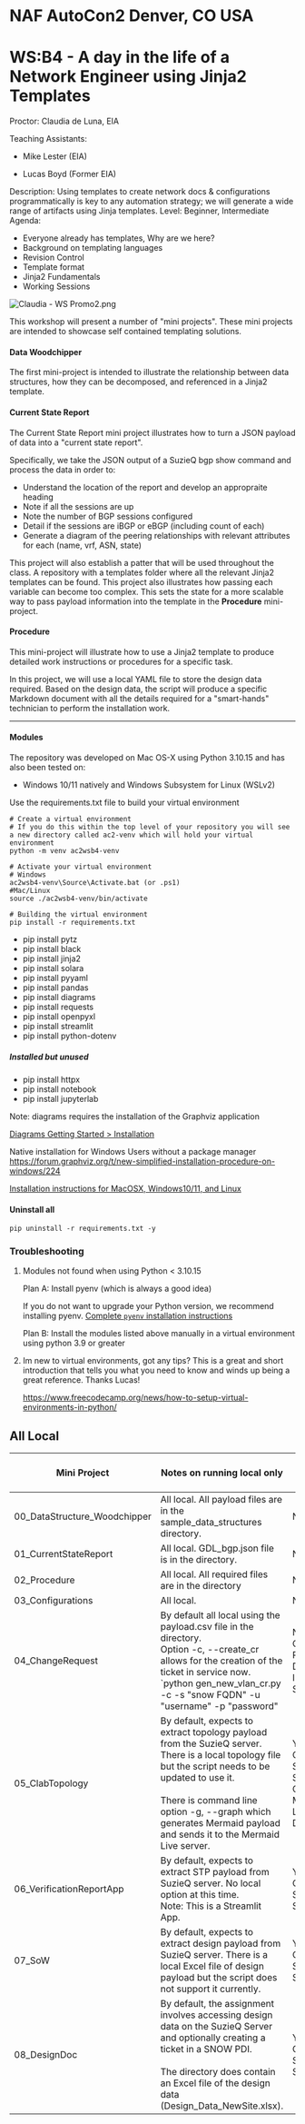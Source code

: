 # NAF AutoCon2 Denver, CO USA
# WS:B4 - A day in the life of a Network Engineer using Jinja2 Templates
Proctor: Claudia de Luna, EIA

Teaching Assistants:
- Mike Lester (EIA)

- Lucas Boyd (Former EIA)


Description: Using templates to create network docs & configurations programmatically is key to any automation strategy; we will generate a wide range of artifacts using Jinja templates.
Level: Beginner, Intermediate
Agenda:
+ Everyone already has templates, Why are we here?
+ Background on templating languages
+ Revision Control
+ Template format
+ Jinja2 Fundamentals
+ Working Sessions

![Claudia - WS Promo2.png](images/Claudia_WSPromo2.png)

This workshop will present a number of "mini projects".  These mini projects are intended to showcase self contained templating solutions.

#### Data Woodchipper

The first mini-project is intended to illustrate the relationship between data structures, how they can be decomposed, and referenced in a Jinja2 template.

#### Current State Report

The Current State Report mini project illustrates how to turn a JSON payload of data into a "current state report".

Specifically, we take the JSON output of a SuzieQ bgp show command and process the data in order to:

- Understand the location of the report and develop an appropraite heading
- Note if all the sessions are up
- Note the number of BGP sessions configured
- Detail if the sessions are iBGP or eBGP (including count of each)
- Generate a diagram of the peering relationships with relevant attributes for each (name, vrf, ASN, state)

This project will also establish a patter that will be used throughout the class.  A repository with a templates folder where all the relevant Jinja2 templates can be found.
This project also illustrates how passing each variable can become too complex.  This sets the state for a more scalable way to pass payload information into the template in the **Procedure** mini-project.

#### Procedure

This mini-project will illustrate how to use a Jinja2 template to produce detailed work instructions or procedures for a specific task. 

In this project, we will use a local YAML file to store the design data required.  Based on the design data, the script will produce a specific Markdown document with all the details required for a "smart-hands" technician to perform the installation work.


---
#### Modules

The repository was developed on Mac OS-X using Python 3.10.15 and has also been tested on:

- Windows 10/11 natively and Windows Subsystem for Linux (WSLv2)

Use the requirements.txt file to build your virtual environment
``` 
# Create a virtual environment
# If you do this within the top level of your repository you will see a new directory called ac2-venv which will hold your virtual environment
python -m venv ac2wsb4-venv

# Activate your virtual environment 
# Windows
ac2wsb4-venv\Source\Activate.bat (or .ps1)
#Mac/Linux
source ./ac2wsb4-venv/bin/activate

# Building the virtual environment
pip install -r requirements.txt

```

- pip install pytz
- pip install black
- pip install jinja2
- pip install solara
- pip install pyyaml
- pip install pandas
- pip install diagrams
- pip install requests
- pip install openpyxl
- pip install streamlit
- pip install python-dotenv


##### Installed but unused

- pip install httpx
- pip install notebook
- pip install jupyterlab


Note:  diagrams requires the installation of the Graphviz application

[Diagrams Getting Started > Installation](https://diagrams.mingrammer.com/docs/getting-started/installation)

Native installation for Windows Users without a package manager
https://forum.graphviz.org/t/new-simplified-installation-procedure-on-windows/224

[Installation instructions for MacOSX, Windows10/11, and Linux](https://www.perplexity.ai/page/installing-graphviz-on-windows-fzF5FhQASHqTyyOYDD6ODQ)


#### Uninstall all

``` pip uninstall -r requirements.txt -y ```

### Troubleshooting

1. Modules not found when using Python < 3.10.15

   Plan A:  Install pyenv (which is always a good idea)

   If you do not want to upgrade your Python version, we recommend installing pyenv.
   [Complete `pyenv` installation instructions](https://www.perplexity.ai/page/pyenv-installation-and-usage-g-0nRNLEaiSiqrvuzjsFaXrQ)

   Plan B: Install the modules listed above manually in a virtual environment using python 3.9 or greater
   
2. Im new to virtual environments, got any tips?
   This is a great and short introduction that tells you what you need to know and winds up being a great reference.  Thanks Lucas!

   https://www.freecodecamp.org/news/how-to-setup-virtual-environments-in-python/


## All Local

| Mini Project                 | Notes on running local only                                  | Requires External Access                                     |
| ---------------------------- | ------------------------------------------------------------ | ------------------------------------------------------------ |
| 00_DataStructure_Woodchipper | All local.  All payload files are in the sample_data_structures directory. | No                                                           |
| 01_CurrentStateReport        | All local.  GDL_bgp.json file is in the directory.           | No                                                           |
| 02_Procedure                 | All local.  All required files are in the directory          | No                                                           |
| 03_Configurations            | All local.                                                   | No                                                           |
| 04_ChangeRequest             | By default all local using the payload.csv file in the directory.  <br />Option -c, --create_cr allows for the creation of the ticket in service now.<br />`python gen_new_vlan_cr.py -c -s "snow FQDN" -u "username" -p "password" | No<br />Optional Personal Developers Instance of Sevice Now  |
| 05_ClabTopology              | By default, expects to extract topology payload from the SuzieQ server.<br />There is a local topology file but the script needs to be updated to use it.<br /><br />There is command line option -g, --graph which generates Mermaid payload and sends it to the Mermaid Live server. | Yes. <br />CloudMyLab SuzieQ Server<br />Optional Mermaid Live Editor Diagram |
| 06_VerificationReportApp     | By default, expects to extract STP payload from SuzieQ server. No local option at this time.<br />Note: This is a Streamlit App. | Yes. <br />CloudMyLab SuzieQ Server                          |
| 07_SoW                       | By default, expects to extract design payload from SuzieQ server.  There is a local Excel file of design payload but the script does not support it currently. | Yes. <br />CloudMyLab SuzieQ Server                          |
| 08_DesignDoc                 | By default, the assignment involves accessing design data on the SuzieQ Server and optionally creating a ticket in a SNOW PDI.<br /><br />The directory does contain an Excel file of the design data (Design_Data_NewSite.xlsx). | Yes. <br />CloudMyLab SuzieQ Server                          |

